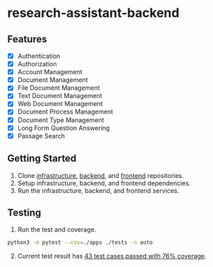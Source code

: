 # research-assistant-backend

## Features

- [x] Authentication
- [x] Authorization
- [x] Account Management
- [x] Document Management
- [x] File Document Management
- [x] Text Document Management
- [x] Web Document Management
- [x] Document Process Management
- [x] Document Type Management
- [x] Long Form Question Answering
- [x] Passage Search

## Getting Started

1. Clone [infrastructure](https://github.com/muazhari/research-assistant-infrastructure), [backend](https://github.com/muazhari/research-assistant-backend), and [frontend](https://github.com/muazhari/research-assistant-frontend) repositories. 
2. Setup infrastructure, backend, and frontend dependencies. 
3. Run the infrastructure, backend, and frontend services. 

## Testing

1. Run the test and coverage.

```bash
python3 -m pytest --cov=./apps ./tests -n auto 
```

2. Current test result
   has [43 test cases passed with 76% coverage](https://muazhari.github.io/research-assistant-backend/htmlcov/index.html).
